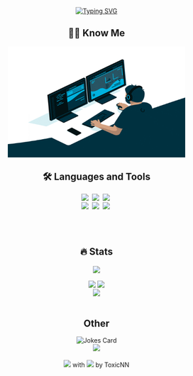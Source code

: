 <p align="center">
   <a href="https://git.io/typing-svg"><img src="https://readme-typing-svg.demolab.com?font=Righteous&size=60&pause=1000&color=bf91f3&center=true&vCenter=true&width=800&height=100&lines=Hello%2C+My+name+is+Artem.;I+am+a+frontend+developer.;Feel+free+to+look+around." alt="Typing SVG" /></a>
</p>

<h2 align="center"> 👨‍💻 Know Me </h2>
<div align="center">
   <img align="center" src="images/coder.gif" width="400" height="250"/>
</div>
<h2 align="center"> 🛠️ Languages and Tools</h2>

<div align="center">
  <img src="https://readme-components.vercel.app/api?component=logo&fill=black&logo=html5&svgfill=E34F26">&nbsp;
  <img src="https://readme-components.vercel.app/api?component=logo&fill=black&logo=CSS3&svgfill=1572B6">&nbsp;
  <img src="https://readme-components.vercel.app/api?component=logo&fill=black&logo=javascript&svgfill=F7DF1E">&nbsp;
  <br>
  <img src="https://readme-components.vercel.app/api?component=logo&fill=black&logo=react&animation=spin&svgfill=61DAFB">&nbsp;
  <img src="https://readme-components.vercel.app/api?component=logo&fill=black&logo=github&svgfill=181717">&nbsp;
  <img src="https://readme-components.vercel.app/api?component=logo&fill=black&logo=jest&svgfill=C21325">&nbsp;
</div>
<br><br>

<br>
<h2 align="center"> 🔥 Stats </h2>
<div align="center">
<img align="center" src="http://github-profile-summary-cards.vercel.app/api/cards/profile-details?username=ToxicNN&theme=tokyonight" />
</div>
<br>
<div align="center">
<img src="http://github-profile-summary-cards.vercel.app/api/cards/repos-per-language?username=ToxicNN&theme=tokyonight" />
<img src="http://github-profile-summary-cards.vercel.app/api/cards/stats?username=ToxicNN&theme=tokyonight" />
<br>
<img src="https://www.codewars.com/users/ToxicNN/badges/large" />
</div>
<br>
<h2 align="center"> Other </h2>
<div align="center">
<img src="https://readme-jokes.vercel.app/api?theme=tokyonight" alt="Jokes Card" />
</div>
<div align="center">
<img src="https://quotes-github-readme.vercel.app/api?type=vertical&theme=tokyonight" />
</div>
<br>
<div align="center">
   <img src="https://media.giphy.com/media/iIGT8Y1rOYhBpdHh1C/giphy.gif" width="60" /> with <img src="https://media.giphy.com/media/TGXoYOYmVQ9v6M3g1q/giphy.gif" width="50" /> by ToxicNN
</div>